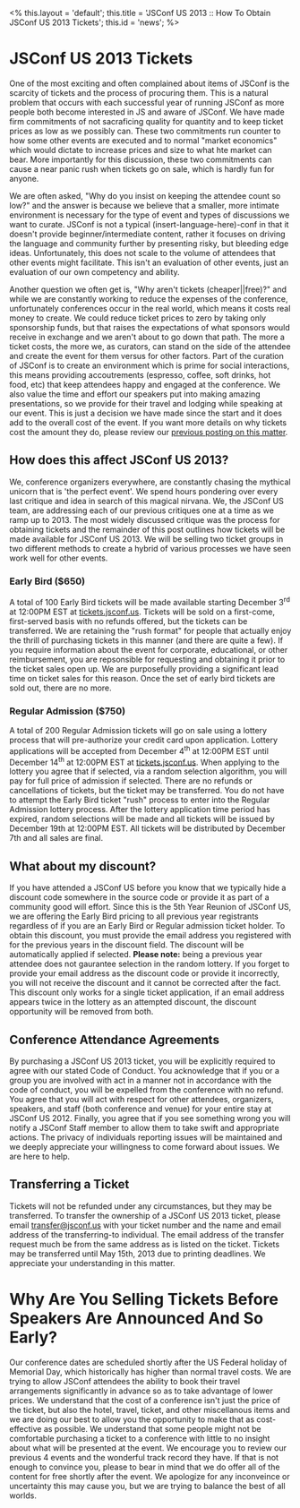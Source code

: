 <%
this.layout = 'default';
this.title = 'JSConf US 2013 :: How To Obtain JSConf US 2013 Tickets';
this.id = 'news';
%>


# JSConf US 2013 Tickets

One of the most exciting and often complained about items of JSConf is the scarcity of tickets and the process of procuring them. This is a natural problem that occurs with each successful year of running JSConf as more people both become interested in JS and aware of JSConf. We have made firm commitments of not sacraficing quality for quantity and to keep ticket prices as low as we possibly can. These two commitments run counter to how some other events are executed and to normal "market economics" which would dictate to increase prices and size to what hte market can bear. More importantly for this discussion, these two commitments can cause a near panic rush when tickets go on sale, which is hardly fun for anyone. 

We are often asked, "Why do you insist on keeping the attendee count so low?" and the answer is because we believe that a smaller, more intimate environment is necessary for the type of event and types of discussions we want to curate. JSConf is not a typical (insert-language-here)-conf in that it doesn't provide beginner/intermediate content, rather it focuses on driving the language and community further by presenting risky, but bleeding edge ideas. Unfortunately, this does not scale to the volume of attendees that other events might facilitate. This isn't an evaluation of other events, just an evaluation of our own competency and ability.

Another question we often get is, "Why aren't tickets (cheaper||free)?" and while we are constantly working to reduce the expenses of the conference, unfortunately conferences occur in the real world, which means it costs real money to create. We could reduce ticket prices to zero by taking only sponsorship funds, but that raises the expectations of what sponsors would receive in exchange and we aren't about to go down that path. The more a ticket costs, the more we, as curators, can stand on the side of the attendee and create the event for them versus for other factors. Part of the curation of JSConf is to create an environment which is prime for social interactions, this means providing accoutrements (espresso, coffee, soft drinks, hot food, etc) that keep attendees happy and engaged at the conference. We also value the time and effort our speakers put into making amazing presentations, so we provide for their travel and lodging while speaking at our event. This is just a decision we have made since the start and it does add to the overall cost of the event. If you want more details on why tickets cost the amount they do, please review our [previous posting on this matter](http://www.voodootikigod.com/hug-a-conference-organizer-the-outcome).

## How does this affect JSConf US 2013?
We, conference organizers everywhere, are constantly chasing the mythical unicorn that is 'the perfect event'. We spend hours pondering over every last critique and idea in search of this magical nirvana. We, the JSConf US team, are addressing each of our previous critiques one at a time as we ramp up to 2013. The most widely discussed critique was the process for obtaining tickets and the remainder of this post outlines how tickets will be made available for JSConf US 2013. We will be selling two ticket groups in two different methods to create a hybrid of various processes we have seen work well for other events.

### Early Bird ($650)
A total of 100 Early Bird tickets will be made available starting December 3<sup>rd</sup> at 12:00PM EST at [tickets.jsconf.us](http://tickets.jsconf.us/). Tickets will be sold on a first-come, first-served basis with no refunds offered, but the tickets can be transferred. We are retaining the "rush format" for people that actually enjoy the thrill of purchasing tickets in this manner (and there are quite a few). If you require information about the event for corporate, educational, or other reimbursement, you are repsonsible for requesting and obtaining it prior to the ticket sales open up. We are purposefully providing a significant lead time on ticket sales for this reason. Once the set of early bird tickets are sold out, there are no more.

### Regular Admission ($750)
A total of 200 Regular Admission tickets will go on sale using a lottery process that will pre-authorize your credit card upon application. Lottery applications will be accepted from December 4<sup>th</sup> at 12:00PM EST until December 14<sup>th</sup> at 12:00PM EST at [tickets.jsconf.us](http://tickets.jsconf.us/). When applying to the lottery you agree that if selected, via a random selection algorithm, you will pay for full price of admission if selected. There are no refunds or cancellations of tickets, but the ticket may be transferred. You do not have to attempt the Early Bird ticket "rush" process to enter into the Regular Admission lottery process. After the lottery application time period has expired, random selections will be made and all tickets will be issued by December 19th at 12:00PM EST. All tickets will be distributed by December 7th and all sales are final.

## What about my discount?
If you have attended a JSConf US before you know that we typically hide a discount code somewhere in the source code or provide it as part of a community good will effort. Since this is the 5th Year Reunion of JSConf US, we are offering the Early Bird pricing to all previous year registrants regardless of if you are an Early Bird or Regular admission ticket holder. To obtain this discount, you must provide the email address you registered with for the previous years in the discount field. The discount will be automatically applied if selected. **Please note:** being a previous year attendee does not gaurantee selection in the random lottery. If you forget to provide your email address as the discount code or provide it incorrectly, you will not receive the discount and it cannot be corrected after the fact. This discount only works for a single ticket application, if an email address appears twice in the lottery as an attempted discount, the discount opportunity will be removed from both.

## Conference Attendance Agreements
By purchasing a JSConf US 2013 ticket, you will be explicitly required to agree with our stated Code of Conduct. You acknowledge that if you or a group you are involved with act in a manner not in accordance with the code of conduct, you will be expelled from the conference with no refund. You agree that you will act with respect for other attendees, organizers, speakers, and staff (both conference and venue) for your entire stay at JSConf US 2012. Finally, you agree that if you see something wrong you will notify a JSConf Staff member to allow them to take swift and appropriate actions. The privacy of individuals reporting issues will be maintained and we deeply appreciate your willingness to come forward about issues. We are here to help.


## Transferring a Ticket
Tickets will not be refunded under any circumstances, but they may be transferred. To transfer the ownership of a JSConf US 2013 ticket, please email [transfer@jsconf.us](mailto:transfer@jsconf.us) with your ticket number and the name and email address of the transferring-to individual. The email address of the transfer request much be from the same address as is listed on the ticket. Tickets may be transferred until May 15th, 2013 due to printing deadlines. We appreciate your understanding in this matter.


# Why Are You Selling Tickets Before Speakers Are Announced And So Early?
Our conference dates are scheduled shortly after the US Federal holiday of Memorial Day, which historically has higher than normal travel costs. We are trying to allow JSConf attendees the ability to book their travel arrangements significantly in advance so as to take advantage of lower prices. We understand that the cost of a conference isn't just the price of the ticket, but also the hotel, travel, ticket, and other miscellanous items and we are doing our best to allow you the opportunity to make that as cost-effective as possible. We understand that some people might not be comfortable purchasing a ticket to a conference with little to no insight about what will be presented at the event. We encourage you to review our previous 4 events and the wonderful track record they have. If that is not enough to convince you, please to bear in mind that we do offer all of the content for free shortly after the event. We apologize for any inconveince or uncertainty this may cause you, but we are trying to balance the best of all worlds.






